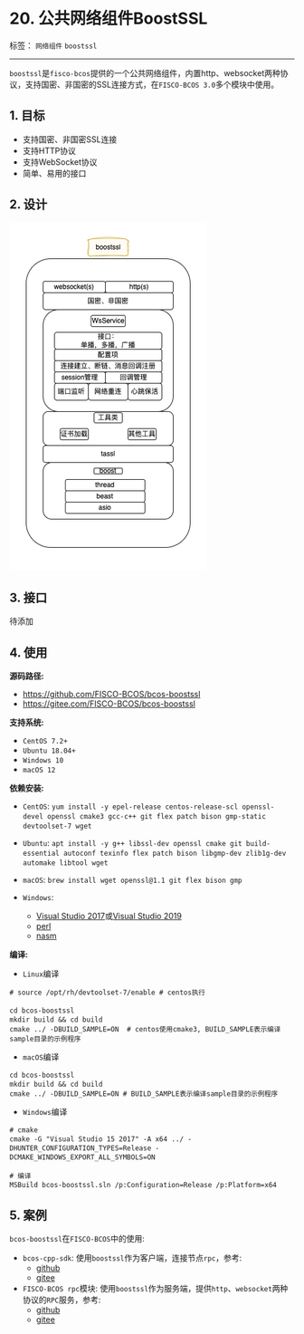 # 20. 公共网络组件BoostSSL

标签： ``网络组件``  ``boostssl``

----

`boostssl`是`fisco-bcos`提供的一个公共网络组件，内置http、websocket两种协议，支持国密、非国密的SSL连接方式，在`FISCO-BCOS 3.0`多个模块中使用。

## 1. 目标

- 支持国密、非国密SSL连接
- 支持HTTP协议
- 支持WebSocket协议
- 简单、易用的接口

## 2. 设计

![](../../images/design/boostssl.png)

## 3. 接口

待添加

## 4. 使用

**源码路径:**

- <https://github.com/FISCO-BCOS/bcos-boostssl>
- <https://gitee.com/FISCO-BCOS/bcos-boostssl>

**支持系统:**

- `CentOS 7.2+`
- `Ubuntu 18.04+`
- `Windows 10`
- `macOS 12`

**依赖安装:**

- `CentOS`:
  `yum install -y epel-release centos-release-scl openssl-devel openssl cmake3 gcc-c++ git flex patch bison gmp-static devtoolset-7 wget`
  
- `Ubuntu`:
  `apt install -y g++ libssl-dev openssl cmake git build-essential autoconf texinfo flex patch bison libgmp-dev zlib1g-dev automake libtool wget`
  
- `macOS`:
  `brew install wget openssl@1.1 git flex bison gmp`
  
- `Windows`:
  - [Visual Studio 2017](https://docs.microsoft.com/en-us/visualstudio/releasenotes/vs2017-relnotes)或[Visual Studio 2019](https://docs.microsoft.com/en-us/visualstudio/releases/2019/release-notes)
  - [perl](https://www.activestate.com/products/perl/)
  - [nasm](https://www.nasm.us/pub/nasm/releasebuilds/2.15.05/win64/)

**编译:**

- `Linux`编译

```shell
# source /opt/rh/devtoolset-7/enable # centos执行

cd bcos-boostssl
mkdir build && cd build
cmake ../ -DBUILD_SAMPLE=ON  # centos使用cmake3, BUILD_SAMPLE表示编译sample目录的示例程序
```

- `macOS`编译

```shell
cd bcos-boostssl
mkdir build && cd build
cmake ../ -DBUILD_SAMPLE=ON # BUILD_SAMPLE表示编译sample目录的示例程序
```

- `Windows`编译

```shell
# cmake
cmake -G "Visual Studio 15 2017" -A x64 ../ -DHUNTER_CONFIGURATION_TYPES=Release -DCMAKE_WINDOWS_EXPORT_ALL_SYMBOLS=ON

# 编译
MSBuild bcos-boostssl.sln /p:Configuration=Release /p:Platform=x64
```

## 5. 案例

`bcos-boostssl`在`FISCO-BCOS`中的使用:

- `bcos-cpp-sdk`: 使用`boostssl`作为客户端，连接节点`rpc`，参考:
  - [github](<https://github.com/FISCO-BCOS/bcos-cpp-sdk/blob/3.2.0/bcos-cpp-sdk/SdkFactory.cpp#L82>)
  - [gitee](<https://gitee.com/FISCO-BCOS/bcos-cpp-sdk/blob/3.2.0/bcos-cpp-sdk/SdkFactory.cpp#L82>)
- `FISCO-BCOS rpc`模块: 使用`boostssl`作为服务端，提供`http`、`websocket`两种协议的`RPC`服务，参考:
  - [github](<https://github.com/FISCO-BCOS/FISCO-BCOS/blob/v3.2.0/bcos-rpc/bcos-rpc/RpcFactory.cpp#L310>)
  - [gitee](<https://gitee.com/FISCO-BCOS/FISCO-BCOS/blob/v3.2.0/bcos-rpc/bcos-rpc/RpcFactory.cpp#L310>)
